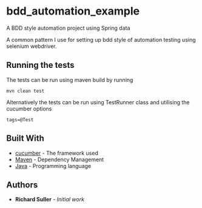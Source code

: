# bdd_automation_example
A BDD style automation project using Spring data

A common pattern I use for setting up bdd style of automation testing using selenium webdriver.

## Running the tests

The tests can be run using maven build by running

```
mvn clean test
```

Alternatively the tests can be run using TestRunner class and utilising the cucumber options

```
tags=@Test
```

## Built With

* [cucumber](https://cucumber.io) - The framework used
* [Maven](https://maven.apache.org/) - Dependency Management
* [Java](https://www.java.com/en/) - Programming language

## Authors

* **Richard Suller** - *Initial work*
